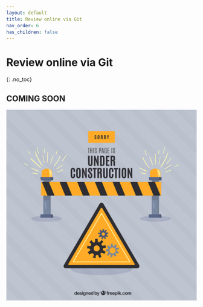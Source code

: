 ```yaml
---
layout: default
title: Review online via Git
nav_order: 6
has_children: false
---
```


# Review online via Git
{: .no_toc}

## COMING SOON

![Under_Construction](../assets/images/hand-drawn-construction-background/221517-P13RMQ-521.jpg)



